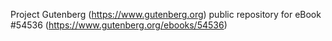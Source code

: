 Project Gutenberg (https://www.gutenberg.org) public repository for
eBook #54536 (https://www.gutenberg.org/ebooks/54536)
